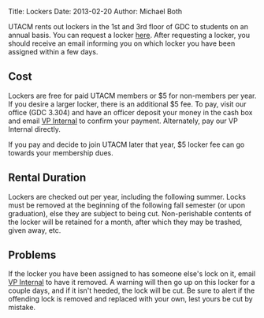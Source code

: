 Title: Lockers
Date: 2013-02-20
Author: Michael Both

UTACM rents out lockers in the 1st and 3rd floor of GDC to students on an annual
basis. You can request a locker [here][form]. After requesting a locker, you
should receive an email informing you on which locker you have been assigned
within a few days.

## Cost

Lockers are free for paid UTACM members or $5 for non-members per year. If you
desire a larger locker, there is an additional $5 fee.  To pay, visit our office
(GDC 3.304) and have an officer deposit your money in the cash box and email <a
href="http://www.google.com/recaptcha/mailhide/d?k=01nSTSDdRoasei9yq9TRrF2w==&amp;c=fa2HoIUFkwKKpkMQZbRz3nI6uzV2fOv8GQoO4qF0WWg="
onclick="window.open('http://www.google.com/recaptcha/mailhide/d?k\07501nSTSDdRoasei9yq9TRrF2w\75\75\46c\75fa2HoIUFkwKKpkMQZbRz3nI6uzV2fOv8GQoO4qF0WWg\075',
'',
'toolbar=0,scrollbars=0,location=0,statusbar=0,menubar=0,resizable=0,width=500,height=300');
return false;" title="Reveal this e-mail address">VP Internal</a> to confirm
your payment. Alternately, pay our VP Internal directly.

If you pay and decide to join UTACM later that year, $5 locker fee can go
towards your membership dues.

## Rental Duration

Lockers are checked out per year, including the following summer. Locks must be
removed at the beginning of the following fall semester (or upon graduation),
else they are subject to being cut. Non-perishable contents of the locker will
be retained for a month, after which they may be trashed, given away, etc.

## Problems

If the locker you have been assigned to has someone else's lock on it, email <a
href="http://www.google.com/recaptcha/mailhide/d?k=01nSTSDdRoasei9yq9TRrF2w==&amp;c=fa2HoIUFkwKKpkMQZbRz3nI6uzV2fOv8GQoO4qF0WWg="
onclick="window.open('http://www.google.com/recaptcha/mailhide/d?k\07501nSTSDdRoasei9yq9TRrF2w\75\75\46c\75fa2HoIUFkwKKpkMQZbRz3nI6uzV2fOv8GQoO4qF0WWg\075',
'',
'toolbar=0,scrollbars=0,location=0,statusbar=0,menubar=0,resizable=0,width=500,height=300');
return false;" title="Reveal this e-mail address">VP Internal</a> to have it
removed. A warning will then go up on this locker for a couple days, and if it
isn't heeded, the lock will be cut. Be sure to alert if the offending lock is
removed and replaced with your own, lest yours be cut by mistake.

[form]: https://docs.google.com/spreadsheet/viewform?formkey=dGVIWkhrMzZqSXdlblZUS081ZFR1WEE6MQ&ifq
